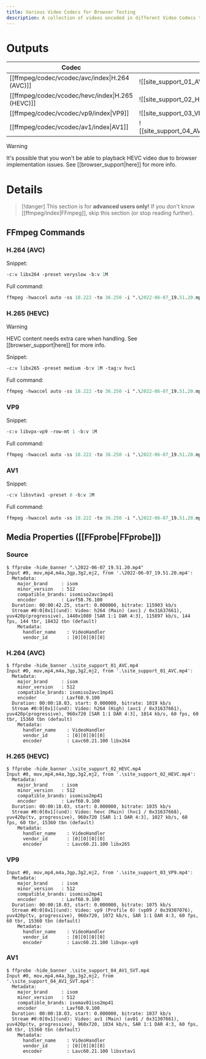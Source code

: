 ```yaml
---
title: Various Video Codecs for Browser Testing
description: A collection of videos encoded in different Video Codecs to test Browser capabilities.
---
```

# Outputs
| Codec | Output |
| ---- | ---- |
| [[ffmpeg/codec/vcodec/avc/index\|H.264 (AVC)]] | ![[site_support_01_AVC_XXXheight=320_XXXwidth=427.mp4]] |
| [[ffmpeg/codec/vcodec/hevc/index\|H.265 (HEVC)]] | ![[site_support_02_HEVC_XXXheight=320_XXXwidth=427.mp4]] |
| [[ffmpeg/codec/vcodec/vp9/index\|VP9]] | ![[site_support_03_VP9_XXXheight=320_XXXwidth=427.mp4]] |
| [[ffmpeg/codec/vcodec/av1/index\|AV1]] | ![[site_support_04_AV1_SVT_XXXheight=320_XXXwidth=427.mp4]] |
> [!warning]
> It's possible that you won't be able to playback HEVC video due to browser implementation issues. See [[browser_support|here]] for more info.
# Details
> [!danger]
> This section is for **advanced users only!** If you don't know [[ffmpeg/index|FFmpeg]], skip this section (or stop reading further).
## FFmpeg Commands
### H.264 (AVC)
Snippet:
```ps
-c:v libx264 -preset veryslow -b:v 1M
```
Full command:
```ps
ffmpeg -hwaccel auto -ss 18.222 -to 36.250 -i ".\2022-06-07_19.51.20.mp4" -vf "scale=-2:720:flags=lanczos,fps=60" -c:v libx264 -preset veryslow -b:v 1M -movflags +faststart ".\site_support_01_AVC.mp4"
```
### H.265 (HEVC)
> [!warning]
> HEVC content needs extra care when handling. See [[browser_support|here]] for more info.

Snippet:
```ps
-c:v libx265 -preset medium -b:v 1M -tag:v hvc1
```
Full command:
```ps
ffmpeg -hwaccel auto -ss 18.222 -to 36.250 -i ".\2022-06-07_19.51.20.mp4" -vf "scale=-2:720:flags=lanczos,fps=60" -c:v libx265 -preset medium -b:v 1M -tag:v hvc1 -movflags +faststart ".\site_support_02_HEVC.mp4"
```
### VP9
Snippet:
```ps
-c:v libvpx-vp9 -row-mt 1 -b:v 1M 
```
Full command:
```ps
ffmpeg -hwaccel auto -ss 18.222 -to 36.250 -i ".\2022-06-07_19.51.20.mp4" -vf "scale=-2:720:flags=lanczos,fps=60" -c:v libvpx-vp9 -row-mt 1 -b:v 4M -movflags +faststart ".\site_support_03_VP9.mp4"
```
### AV1
Snippet:
```ps
-c:v libsvtav1 -preset 8 -b:v 1M 
```
Full command:
```ps
ffmpeg -hwaccel auto -ss 18.222 -to 36.250 -i ".\2022-06-07_19.51.20.mp4" -vf "scale=-2:720:flags=lanczos,fps=60" -c:v libsvtav1 -preset 8 -b:v 1M -movflags +faststart ".\site_support_04_AV1_SVT.mp4"
```
## Media Properties ([[FFprobe|FFprobe]])
### Source
```
$ ffprobe -hide_banner ".\2022-06-07_19.51.20.mp4"
Input #0, mov,mp4,m4a,3gp,3g2,mj2, from '.\2022-06-07_19.51.20.mp4':
  Metadata:
    major_brand     : isom
    minor_version   : 512
    compatible_brands: isomiso2avc1mp41
    encoder         : Lavf58.76.100
  Duration: 00:00:42.25, start: 0.000000, bitrate: 115903 kb/s
  Stream #0:0[0x1](und): Video: h264 (Main) (avc1 / 0x31637661), yuv420p(progressive), 1440x1080 [SAR 1:1 DAR 4:3], 115897 kb/s, 144 fps, 144 tbr, 18432 tbn (default)
    Metadata:
      handler_name    : VideoHandler
      vendor_id       : [0][0][0][0]
```
### H.264 (AVC)
```
$ ffprobe -hide_banner .\site_support_01_AVC.mp4
Input #0, mov,mp4,m4a,3gp,3g2,mj2, from '.\site_support_01_AVC.mp4':
  Metadata:
    major_brand     : isom
    minor_version   : 512
    compatible_brands: isomiso2avc1mp41
    encoder         : Lavf60.9.100
  Duration: 00:00:18.03, start: 0.000000, bitrate: 1019 kb/s
  Stream #0:0[0x1](und): Video: h264 (High) (avc1 / 0x31637661), yuv420p(progressive), 960x720 [SAR 1:1 DAR 4:3], 1014 kb/s, 60 fps, 60 tbr, 15360 tbn (default)
    Metadata:
      handler_name    : VideoHandler
      vendor_id       : [0][0][0][0]
      encoder         : Lavc60.21.100 libx264
```
### H.265 (HEVC)
```
$ ffprobe -hide_banner .\site_support_02_HEVC.mp4
Input #0, mov,mp4,m4a,3gp,3g2,mj2, from '.\site_support_02_HEVC.mp4':
  Metadata:
    major_brand     : isom
    minor_version   : 512
    compatible_brands: isomiso2mp41
    encoder         : Lavf60.9.100
  Duration: 00:00:18.03, start: 0.000000, bitrate: 1035 kb/s
  Stream #0:0[0x1](und): Video: hevc (Main) (hvc1 / 0x31637668), yuv420p(tv, progressive), 960x720 [SAR 1:1 DAR 4:3], 1027 kb/s, 60 fps, 60 tbr, 15360 tbn (default)
    Metadata:
      handler_name    : VideoHandler
      vendor_id       : [0][0][0][0]
      encoder         : Lavc60.21.100 libx265
```
### VP9
```
Input #0, mov,mp4,m4a,3gp,3g2,mj2, from '.\site_support_03_VP9.mp4':
  Metadata:
    major_brand     : isom
    minor_version   : 512
    compatible_brands: isomiso2mp41
    encoder         : Lavf60.9.100
  Duration: 00:00:18.03, start: 0.000000, bitrate: 1075 kb/s
  Stream #0:0[0x1](und): Video: vp9 (Profile 0) (vp09 / 0x39307076), yuv420p(tv, progressive), 960x720, 1072 kb/s, SAR 1:1 DAR 4:3, 60 fps, 60 tbr, 15360 tbn (default)
    Metadata:
      handler_name    : VideoHandler
      vendor_id       : [0][0][0][0]
      encoder         : Lavc60.21.100 libvpx-vp9
```
### AV1
```
$ ffprobe -hide_banner .\site_support_04_AV1_SVT.mp4
Input #0, mov,mp4,m4a,3gp,3g2,mj2, from '.\site_support_04_AV1_SVT.mp4':
  Metadata:
    major_brand     : isom
    minor_version   : 512
    compatible_brands: isomav01iso2mp41
    encoder         : Lavf60.9.100
  Duration: 00:00:18.03, start: 0.000000, bitrate: 1037 kb/s
  Stream #0:0[0x1](und): Video: av1 (Main) (av01 / 0x31307661), yuv420p(tv, progressive), 960x720, 1034 kb/s, SAR 1:1 DAR 4:3, 60 fps, 60 tbr, 15360 tbn (default)
    Metadata:
      handler_name    : VideoHandler
      vendor_id       : [0][0][0][0]
      encoder         : Lavc60.21.100 libsvtav1
```